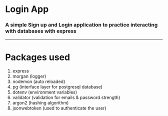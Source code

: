 # Login App

### A simple Sign up and Login application to practice interacting with databases with express

---

# Packages used

1. express
2. morgan (logger)
3. nodemon (auto reloaded)
4. pg (interface layer for postgresql database)
5. dotenv (environment variables)
6. validator (validation for emails & password strength)
7. argon2 (hashing algorithm)
8. jsonwebtoken (used to authenticate the user)

